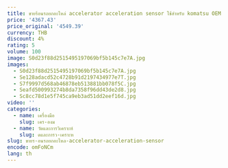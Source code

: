```yaml
---
title: ขายร้อนรถยกอะไหล่ accelerator acceleration sensor ใช้สําหรับ komatsu OEM 3BA-37-69111
price: '4367.43'
price_original: '4549.39'
currency: THB
discount: 4%
rating: 5
volume: 100
image: S0d23f88d2515495197069bf5b145c7e7A.jpg
images:
  - S0d23f88d2515495197069bf5b145c7e7A.jpg
  - Se128adacd52c4728b91d2197434977e7T.jpg
  - S7f9997d568ab46878eb513881bb078f5C.jpg
  - Seafd500993274b8da7358f96dd43de2d8.jpg
  - Sc8cc78d1e5f745ca9eb3ad51dd2eef16d.jpg
video: ''
categories:
  - name: เครื่องมือ
    slug: เคร-องม
  - name: วัดและการวิเคราะห์
    slug: ดและการว-เคราะห
slug: ขายร-อนรถยกอะไหล-accelerator-acceleration-sensor
encode: omFoNCm
lang: th
---
```

  